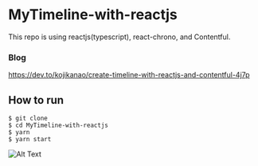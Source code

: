 # MyTimeline-with-reactjs

This repo is using reactjs(typescript), react-chrono, and Contentful.

### Blog
https://dev.to/kojikanao/create-timeline-with-reactjs-and-contentful-4j7p

## How to run
```
$ git clone
$ cd MyTimeline-with-reactjs
$ yarn
$ yarn start
```

![Alt Text](https://dev-to-uploads.s3.amazonaws.com/i/1hykcuecd718q6vjkn3d.png)



